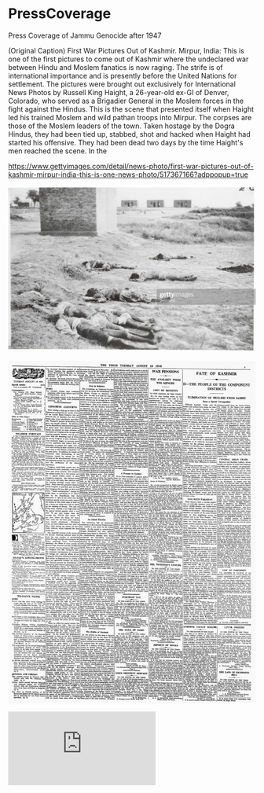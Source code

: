 # PressCoverage
Press Coverage of Jammu Genocide after 1947

(Original Caption) First War Pictures Out of Kashmir. Mirpur, India: This is one of the first pictures to come out of Kashmir where the undeclared war between Hindu and Moslem fanatics is now raging. The strife is of international importance and is presently before the United Nations for settlement. The pictures were brought out exclusively for International News Photos by Russell King Haight, a 26-year-old ex-GI of Denver, Colorado, who served as a Brigadier General in the Moslem forces in the fight against the Hindus. This is the scene that presented itself when Haight led his trained Moslem and wild pathan troops into Mirpur. The corpses are those of the Moslem leaders of the town. Taken hostage by the Dogra Hindus, they had been tied up, stabbed, shot and hacked when Haight had started his offensive. They had been dead two days by the time Haight's men reached the scene. In the

https://www.gettyimages.com/detail/news-photo/first-war-pictures-out-of-kashmir-mirpur-india-this-is-one-news-photo/517367166?adppopup=true

![Getty Mirpur](https://github.com/JammuGenocide/PressCoverage/blob/main/mirpur_masasace_getty.jpeg)

![Times of London, 1948](https://github.com/JammuGenocide/PressCoverage/blob/main/The%20London%20Times%2C%20August%2010%2C%201948.jpeg)

![The Daily Herald, 1947](https://github.com/JammuGenocide/PressCoverage/blob/main/BL_0000681_19471111_028_0001.pdf)
